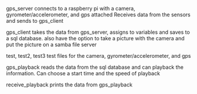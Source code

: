 gps_server 
    connects to a raspberry pi with a camera, gyrometer/accelerometer, and gps attached
    Receives data from the sensors and sends to gps_client 

gps_client
    takes the data from gps_server, assigns to variables and saves to a sql database. 
    also have the option to take a picture with the camera and put the picture on a samba file server

test, test2, test3
    test files for the camera, gyrometer/accelerometer, and gps

gps_playback
    reads the data from the sql database and can playback the information. 
    Can choose a start time and the speed of playback

receive_playback
    prints the data from gps_playback
